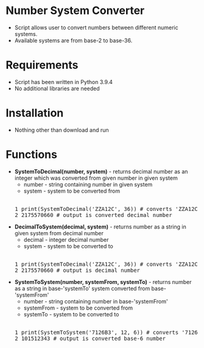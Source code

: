 # Number System Converter
<ul>
  <li>Script allows user to convert numbers between different numeric systems.</li>
  <li>Available systems are from base-2 to base-36.</li>
</ul>

# Requirements
<ul>
  <li>Script has been written in Python 3.9.4</li>
  <li>No additional libraries are needed</li>
</ul>

# Installation
<ul>
  <li>Nothing other than download and run</li>
</ul>

# Functions
<ul>
  <li>
    <b>SystemToDecimal(number, system)</b> - returns decimal number as an integer which was converted from given number in given system
    <br>
    <ul>
      <li>number - string containing number in given system</li>
      <li>system - system to be converted from</li>
    </ul>
    <br>
    <pre>1 print(SystemToDecimal('ZZA12C', 36)) # converts 'ZZA12C' from base-36 system<br>2 2175570660 # output is converted decimal number</pre>
  </li>
  
  <li>
    <b>DecimalToSystem(decimal, system)</b> - returns number as a string in given system from decimal number
    <br>
    <ul>
      <li>decimal - integer decimal number</li>
      <li>system - system to be converted to</li>
    </ul>
    <br>
    <pre>1 print(SystemToDecimal('ZZA12C', 36)) # converts 'ZZA12C' from base-36 system to decimal<br>2 2175570660 # output is decimal number</pre>
  </li>
  
  <li>
    <b>SystemToSystem(number, systemFrom, systemTo)</b> - returns number as a string in base-'systemTo' system converted from base-'systemFrom'
    <br>
    <ul>
      <li>number - string containing number in base-'systemFrom'</li>
      <li>systemFrom - system to be converted from</li>
      <li>systemTo - system to be converted to</li>
    </ul>
    <br>
    <pre>1 print(SystemToSystem('7126B3', 12, 6)) # converts '7126B3' from base-12 system to base-6<br>2 101512343 # output is converted base-6 number</pre>
  </li>
</ul>